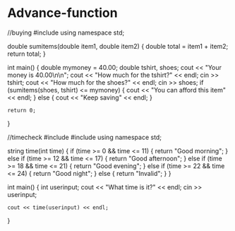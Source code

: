 # Advance-function


//buying
#include <iostream>
using namespace std;


double sumitems(double item1, double item2) {
	double total = item1 + item2;
	return total;
}

int main() {
	double mymoney = 40.00;
	double tshirt, shoes;
	cout << "Your money is 40.00\n\n";
	cout << "How much for the tshirt?" << endl;
	cin >> tshirt;
	cout << "How much for the shoes?" << endl;
	cin >> shoes;
	if (sumitems(shoes, tshirt) <= mymoney) {
		cout << "You can afford this item" << endl;
	}
	else {
		cout << "Keep saving" << endl;
	}

	return 0;
}
                                 
                                 
                                 
 //timecheck
                                 #include <iostream>
#include <string>
using namespace std;

string time(int time) {
	if (time >= 0 && time <= 11) {
	return "Good morning";
	}
	else if (time >= 12 && time <= 17) {
		return "Good afternoon";
	}
	else if (time >= 18 && time <= 21) {
		return "Good evening";
	}
	else if (time >= 22 && time <= 24) {
		return "Good night";
	}
	else {
		return "Invalid";
	}
}

int main() {
	int userinput;
	cout << "What time is it?" << endl;
	cin >> userinput;

	cout << time(userinput) << endl;
}
